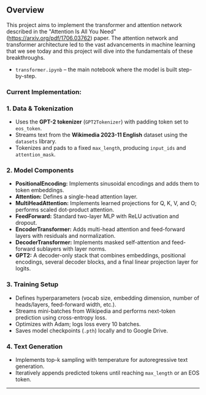 ## Overview

This project aims to implement the transformer and attention network described in the "Attention Is All You Need" (https://arxiv.org/pdf/1706.03762) paper. The attention network and transformer architecture led to the vast advancements in machine learning that we see today and this project will dive into the fundamentals of these breakthroughs.

- `transformer.ipynb` – the main notebook where the model is built step-by-step.

### Current Implementation:

### **1. Data & Tokenization**
- Uses the **GPT-2 tokenizer** (`GPT2Tokenizer`) with padding token set to `eos_token`.  
- Streams text from the **Wikimedia 2023-11 English** dataset using the `datasets` library.  
- Tokenizes and pads to a fixed `max_length`, producing `input_ids` and `attention_mask`.

### **2. Model Components**
- **PositionalEncoding:** Implements sinusoidal encodings and adds them to token embeddings.  
- **Attention:** Defines a single-head attention layer.  
- **MultiHeadAttention:** Implements learned projections for Q, K, V, and O; performs scaled dot-product attention.  
- **FeedForward:** Standard two-layer MLP with ReLU activation and dropout.  
- **EncoderTransformer:** Adds multi-head attention and feed-forward layers with residuals and normalization.  
- **DecoderTransformer:** Implements masked self-attention and feed-forward sublayers with layer norms.  
- **GPT2:** A decoder-only stack that combines embeddings, positional encodings, several decoder blocks, and a final linear projection layer for logits.

### **3. Training Setup**
- Defines hyperparameters (vocab size, embedding dimension, number of heads/layers, feed-forward width, etc.).  
- Streams mini-batches from Wikipedia and performs next-token prediction using cross-entropy loss.  
- Optimizes with Adam; logs loss every 10 batches.  
- Saves model checkpoints (`.pth`) locally and to Google Drive.

### **4. Text Generation**
- Implements top-k sampling with temperature for autoregressive text generation.  
- Iteratively appends predicted tokens until reaching `max_length` or an EOS token.

---
